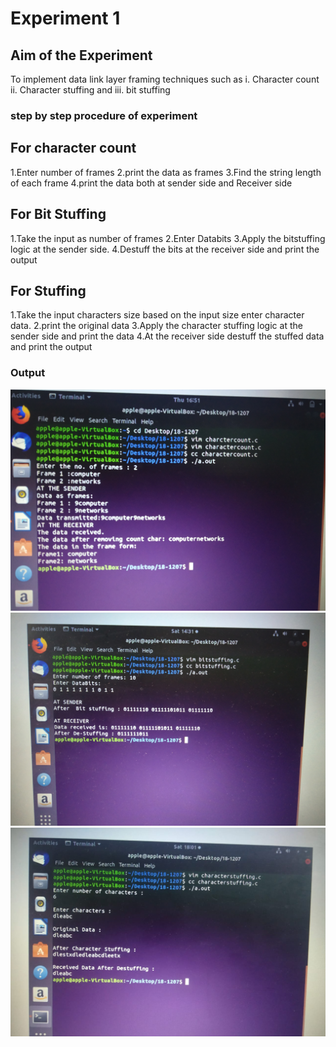 # Experiment 1

## Aim of the Experiment
To implement data link layer framing techniques such as
i. Character count 
ii. Character stuffing and
iii. bit stuffing

### step by step procedure of experiment
## For character count
1.Enter number of frames
2.print the data as frames
3.Find the string length of each frame
4.print the data both at sender side and Receiver side
## For Bit Stuffing
1.Take the input as number of frames
2.Enter Databits 
3.Apply the bitstuffing logic at the sender side.
4.Destuff the bits at the receiver side and print the output 
## For Stuffing
1.Take the input characters size based on the input size enter character data. 
2.print the original data
3.Apply the character stuffing logic at the sender side and print the data
4.At the receiver side destuff the stuffed data and print the output

### Output

![output](charactercount.jpg)
![output](bitstuffing.jpg)
![output](characterstuffing.jpeg)
